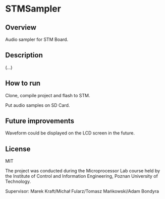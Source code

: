 # STMSampler

## Overview
Audio sampler for STM Board. 

## Description
(...)

## How to run
Clone, compile project and flash to STM.

Put audio samples on SD Card.

## Future improvements
Waveform could be displayed on the LCD screen in the future.

## License
MIT

The project was conducted during the Microprocessor Lab course held by the Institute of Control and Information Engineering, Poznan University of Technology.

Supervisor: Marek Kraft/Michał Fularz/Tomasz Mańkowski/Adam Bondyra
